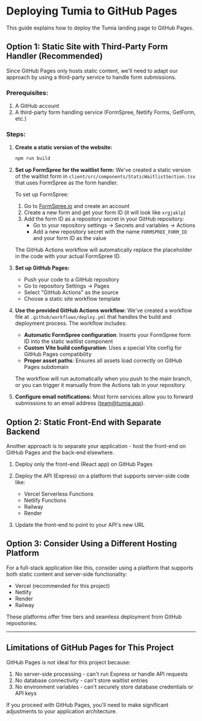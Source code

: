# Deploying Tumia to GitHub Pages

This guide explains how to deploy the Tumia landing page to GitHub Pages.

## Option 1: Static Site with Third-Party Form Handler (Recommended)

Since GitHub Pages only hosts static content, we'll need to adapt our approach by using a third-party service to handle form submissions.

### Prerequisites:
1. A GitHub account
2. A third-party form handling service (FormSpree, Netlify Forms, GetForm, etc.)

### Steps:

1. **Create a static version of the website:**
   ```bash
   npm run build
   ```

2. **Set up FormSpree for the waitlist form:**
   We've created a static version of the waitlist form in `client/src/components/StaticWaitlistSection.tsx` that uses FormSpree as the form handler.
   
   To set up FormSpree:
   1. Go to [FormSpree.io](https://formspree.io/) and create an account
   2. Create a new form and get your form ID (it will look like `xrgjaklp`)
   3. Add the form ID as a repository secret in your GitHub repository:
      - Go to your repository settings → Secrets and variables → Actions
      - Add a new repository secret with the name `FORMSPREE_FORM_ID` and your form ID as the value
   
   The GitHub Actions workflow will automatically replace the placeholder in the code with your actual FormSpree ID.

3. **Set up GitHub Pages:**
   - Push your code to a GitHub repository
   - Go to repository Settings → Pages
   - Select "GitHub Actions" as the source
   - Choose a static site workflow template

4. **Use the provided GitHub Actions workflow:**
   We've created a workflow file at `.github/workflows/deploy.yml` that handles the build and deployment process. The workflow includes:

   - **Automatic FormSpree configuration**: Inserts your FormSpree form ID into the static waitlist component
   - **Custom Vite build configuration**: Uses a special Vite config for GitHub Pages compatibility
   - **Proper asset paths**: Ensures all assets load correctly on GitHub Pages subdomain
   
   The workflow will run automatically when you push to the main branch, or you can trigger it manually from the Actions tab in your repository.

5. **Configure email notifications:**
   Most form services allow you to forward submissions to an email address (team@tumia.app).

## Option 2: Static Front-End with Separate Backend

Another approach is to separate your application - host the front-end on GitHub Pages and the back-end elsewhere.

1. Deploy only the front-end (React app) on GitHub Pages
2. Deploy the API (Express) on a platform that supports server-side code like:
   - Vercel Serverless Functions
   - Netlify Functions
   - Railway
   - Render

3. Update the front-end to point to your API's new URL

## Option 3: Consider Using a Different Hosting Platform

For a full-stack application like this, consider using a platform that supports both static content and server-side functionality:

- Vercel (recommended for this project)
- Netlify
- Render
- Railway

These platforms offer free tiers and seamless deployment from GitHub repositories.

---

## Limitations of GitHub Pages for This Project

GitHub Pages is not ideal for this project because:

1. No server-side processing - can't run Express or handle API requests
2. No database connectivity - can't store waitlist entries
3. No environment variables - can't securely store database credentials or API keys

If you proceed with GitHub Pages, you'll need to make significant adjustments to your application architecture.